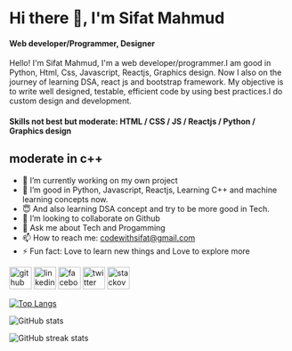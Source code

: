 

# Hi there 👋, I'm Sifat Mahmud
#### Web developer/Programmer, Designer


Hello! I'm Sifat Mahmud, I'm a web developer/programmer.I am good in Python, Html, Css, Javascript, Reactjs, Graphics design. Now I also on the journey of learning DSA, react js and bootstrap framework. My objective is to write well designed, testable, efficient code by using best practices.I do custom design and development.

#### Skills not best but moderate:  HTML / CSS / JS / Reactjs / Python / Graphics design
## moderate in c++

- 🔭 I’m currently working on my own project 
- 🌱 I’m good in Python, Javascript, Reactjs, Learning C++ and machine learning concepts now.
- 😇 And also learning DSA concept and try to be more good in Tech.
- 👯 I’m looking to collaborate on Github 
- 💬 Ask me about Tech and Progamming 
- 📫 How to reach me: codewithsifat@gmail.com 
- ⚡ Fun fact: Love to learn new things and Love to explore more 


[<img src='https://cdn.jsdelivr.net/npm/simple-icons@3.0.1/icons/github.svg' alt='github' height='40'>](https://github.com/sifatmahmud)  [<img src='https://cdn.jsdelivr.net/npm/simple-icons@3.0.1/icons/linkedin.svg' alt='linkedin' height='40'>](https://www.linkedin.com/in/sifat-mahmud-29351420a/)  [<img src='https://cdn.jsdelivr.net/npm/simple-icons@3.0.1/icons/facebook.svg' alt='facebook' height='40'>](https://www.facebook.com/md.sifat.902819)  [<img src='https://cdn.jsdelivr.net/npm/simple-icons@3.0.1/icons/twitter.svg' alt='twitter' height='40'>](https://twitter.com/SifatMa18960162)  [<img src='https://cdn.jsdelivr.net/npm/simple-icons@3.0.1/icons/stackoverflow.svg' alt='stackoverflow' height='40'>](https://stackoverflow.com/users/15576195)  

[![Top Langs](https://github-readme-stats.vercel.app/api/top-langs/?username=sifatmahmud)](https://github.com/anuraghazra/github-readme-stats)

![GitHub stats](https://github-readme-stats.vercel.app/api?username=sifatmahmud&show_icons=true)  

   

![GitHub streak stats](https://github-readme-streak-stats.herokuapp.com/?user=sifatmahmud)  


